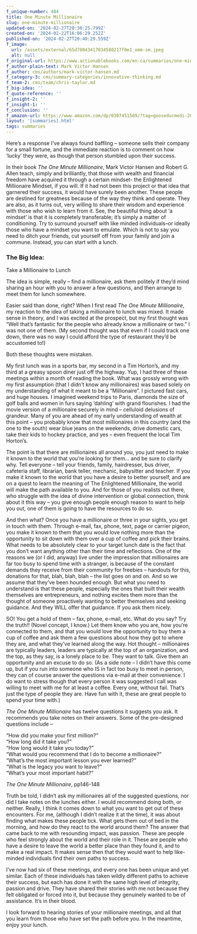 ```yaml
---
f_unique-number: 484
title: One Minute Millionaire
slug: one-minute-millionaire
updated-on: '2024-02-27T20:30:25.799Z'
created-on: '2024-02-22T16:06:29.252Z'
published-on: '2024-02-27T20:40:29.559Z'
f_image:
  url: /assets/external/65d78043417034580217f0e1_omm-sm.jpeg
  alt: null
f_original-url: https://www.actionablebooks.com/en-ca/summaries/one-minute-millionaire/
f_author-plain-text: Mark Victor Hansen
f_author: cms/authors/mark-victor-hansen.md
f_category-3: cms/summary-categories/innovative-thinking.md
f_team-2: cms/team/chris-taylor.md
f_big-idea: ''
f_quote-reference: ''
f_insight-2: ''
f_insight-1: ''
f_conclusion: ''
f_amazon-url: https://www.amazon.com/dp/0307451569/?tag=gooseducmedi-20
layout: '[summaries].html'
tags: summaries
---
```


Here’s a response I’ve always found baffling – someone sells their company for a small fortune, and the immediate reaction is to comment on how ‘lucky’ they were, as though that person stumbled upon their success.

In their book _The One Minute Millionaire_, Mark Victor Hansen and Robert G. Allen teach, simply and brilliantly, that those with wealth and financial freedom have acquired it through a certain mindset- the Enlightened Millionaire Mindset, if you will. If it had not been this project or that idea that garnered their success, it would have surely been another. These people are destined for greatness because of the way they think and operate. They are also, as it turns out, very willing to share their wisdom and experience with those who wish to learn from it. See, the beautiful thing about ‘a mindset’ is that it is completely transferable; it’s simply a matter of conditioning. Try to surround yourself with like minded individuals–or ideally those who have a mindset you want to emulate. Which is not to say you need to ditch your friends, cut yourself off from your family and join a commune. Instead, you can start with a lunch.

### The Big Idea:  
Take a Millionaire to Lunch

The idea is simple, really – find a millionaire, ask them politely if they’d mind sharing an hour with you to answer a few questions, and then arrange to meet them for lunch somewhere.

Easier said than done, right? When I first read _The One Minute Millionaire_, my reaction to the idea of taking a millionaire to lunch was mixed. It made sense in theory, and I was excited at the prospect, but my first thought was “Well that’s fantastic for the people who already know a millionaire or two.” I was not one of them. (My second thought was that even if I could track one down, there was no way I could afford the type of restaurant they’d be accustomed to!)

Both these thoughts were mistaken.

My first lunch was in a sports bar, my second in a Tim Horton’s, and my third at a greasy spoon diner just off the highway. Yup, I had three of these meetings within a month of reading the book. What was grossly wrong with my first assumption (that I didn’t know any millionaires) was based solely on my understanding of what it meant to be a “Millionaire”. I pictured fast cars, and huge houses. I imagined weekend trips to Paris, diamonds the size of golf balls and women in furs saying ‘dahling’ with grand flourishes. I had the movie version of a millionaire securely in mind – celluloid delusions of grandeur. Many of you are ahead of my early understanding of wealth at this point – you probably know that most millionaires in this country (and the one to the south) wear blue jeans on the weekends, drive domestic cars, take their kids to hockey practice, and yes – even frequent the local Tim Horton’s.

The point is that there are millionaires all around you, you just need to make it known to the world that you’re looking for them… and be sure to clarify why. Tell everyone – tell your friends, family, hairdresser, bus driver, cafeteria staff, librarian, bank teller, mechanic, babysitter and teacher. If you make it known to the world that you have a desire to better yourself, and are on a quest to learn the meaning of The Enlightened Millionaire, the world will make the path available to you. And for those of you realists out there, who struggle with the idea of divine intervention or global connection, think about it this way – you give enough people enough reason to want to help you out, one of them is going to have the resources to do so.

And then what? Once you have a millionaire or three in your sights, you get in touch with them. Through e-mail, fax, phone, text, page or carrier pigeon, you make it known to them that you would love nothing more than the opportunity to sit down with them over a cup of coffee and pick their brains. What needs to be absolutely clear to your target lunch date is the fact that you don’t want anything other than their time and reflections. One of the reasons we (or I did, anyway) live under the impression that millionaires are far too busy to spend time with a stranger, is because of the constant demands they receive from their community for freebies – handouts for this, donations for that, blah, blah, blah – the list goes on and on. And so we assume that they’ve been hounded enough. But what you need to understand is that these people, especially the ones that built their wealth themselves are entrepreneurs, and nothing excites them more than the thought of someone proactively wanting to better themselves and seeking guidance. And they WILL offer that guidance. If you ask them nicely.

SO! You get a hold of them – fax, phone, e-mail, etc. What do you say? Try the truth!! (Novel concept, I know.) Let them know who you are, how you’re connected to them, and that you would love the opportunity to buy them a cup of coffee and ask them a few questions about how they got to where they are, and what they’ve learned along the way. Hot thought – millionaires are typically leaders, leaders are typically at the top of an organization, and the top, as they say, is a lonely place to be. They want to talk. Give them an opportunity and an excuse to do so. (As a side note – I didn’t have this come up, but if you run into someone who IS in fact too busy to meet in person, they can of course answer the questions via e-mail at their convenience. I do want to stress though that every person it was suggested I call was willing to meet with me for at least a coffee. Every one, without fail. That’s just the type of people they are. Have fun with it, these are great people to spend your time with.)

_The One Minute Millionaire_ has twelve questions it suggests you ask. It recommends you take notes on their answers. Some of the pre-designed questions include –

“How did you make your first million?”  
“How long did it take you?”  
“How long would it take you today?”  
“What would you recommend that I do to become a millionaire?”  
“What’s the most important lesson you ever learned?”  
“What is the legacy you want to leave?”  
“What’s your most important habit?”

_The One Minute Millionaire_, pp146-148

Truth be told, I didn’t ask my millionaires all of the suggested questions, nor did I take notes on the lunches either. I would recommend doing both, or neither. Really, I think it comes down to what you want to get out of these encounters. For me, (although I didn’t realize it at the time), it was about finding what makes these people tick. What gets them out of bed in the morning, and how do they react to the world around them? The answer that came back to me with resounding impact, was passion. These are people who feel strongly about the world and their role in it. These are people who have a desire to leave the world a better place than they found it, and to make a real impact. It makes sense then that they would want to help like-minded individuals find their own paths to success.

I’ve now had six of these meetings, and every one has been unique and yet similar. Each of these individuals has taken wildly different paths to achieve their success, but each has done it with the same high level of integrity, passion and drive. They have shared their stories with me not because they felt obligated or forced into it, but because they genuinely wanted to be of assistance. It’s in their blood.

I look forward to hearing stories of your millionaire meetings, and all that you learn from those who have set the path before you. In the meantime, enjoy your lunch.
